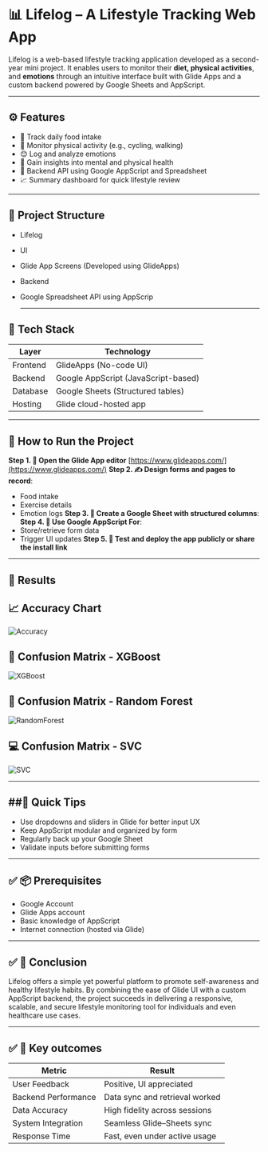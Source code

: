 # 📊 Lifelog – A Lifestyle Tracking Web App

Lifelog is a web-based lifestyle tracking application developed as a second-year mini project. It enables users to monitor their **diet, physical activities**, and **emotions** through an intuitive interface built with Glide Apps and a custom backend powered by Google Sheets and AppScript.

---

## ⚙️ Features

- 🥗 Track daily food intake
- 🚴 Monitor physical activity (e.g., cycling, walking)
- 😊 Log and analyze emotions
- 🧠 Gain insights into mental and physical health
- 📁 Backend API using Google AppScript and Spreadsheet
- 📈 Summary dashboard for quick lifestyle review

---

📁 Project Structure
-------------------
- Lifelog
- UI
- Glide App Screens (Developed using GlideApps)
- Backend
- Google Spreadsheet API using AppScrip

  ---


## 🧠 Tech Stack

| Layer       | Technology           |
|------------|----------------------|
| Frontend   | GlideApps (No-code UI) |
| Backend    | Google AppScript (JavaScript-based) |
| Database   | Google Sheets (Structured tables) |
| Hosting    | Glide cloud-hosted app |
  
---

## 🚀 How to Run the Project

**Step 1. 🔗 Open the Glide App editor** [https://www.glideapps.com/](https://www.glideapps.com/)
**Step 2. ✍️ Design forms and pages to record**:
   - Food intake
   - Exercise details
   - Emotion logs
**Step 3. 🔄 Create a Google Sheet with structured columns**:
**Step 4. 🔌 Use Google AppScript For**:
   - Store/retrieve form data
   - Trigger UI updates
**Step 5. 🧪 Test and deploy the app publicly or share the install link**

---

## 📌 Results

## 📈 Accuracy Chart
![Accuracy](images/accuracy_comparison.png)

## 🧪 Confusion Matrix - XGBoost
![XGBoost](images/confusion_matrix_xgboost.png)

## 🌲 Confusion Matrix - Random Forest
![RandomForest](images/confusion_matrix_randomforest.png)

## 💻 Confusion Matrix - SVC
![SVC](images/confusion_matrix_svc.png)

---

##🚀 Quick Tips
-------------
- Use dropdowns and sliders in Glide for better input UX
- Keep AppScript modular and organized by form
- Regularly back up your Google Sheet
- Validate inputs before submitting forms

---

## ✅ 📦 Prerequisites

- Google Account
- Glide Apps account
- Basic knowledge of AppScript
- Internet connection (hosted via Glide)

---

## ✅ 📌 Conclusion

Lifelog offers a simple yet powerful platform to promote self-awareness and healthy lifestyle habits. By combining the ease of Glide UI with a custom AppScript backend, the project succeeds in delivering a responsive, scalable, and secure lifestyle monitoring tool for individuals and even healthcare use cases.

---

## ✅ 📌 Key outcomes

| Metric                | Result                          |
|-----------------------|---------------------------------|
| User Feedback         | Positive, UI appreciated        |
| Backend Performance   | Data sync and retrieval worked  |
| Data Accuracy         | High fidelity across sessions   |
| System Integration    | Seamless Glide–Sheets sync      |
| Response Time         | Fast, even under active usage   |
